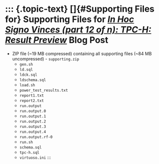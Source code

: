 ::: {.topic-text}
[]{#Supporting Files for} Supporting Files for *[In Hoc Signo Vinces (part 12 of n): TPC-H: Result Preview](http://www.openlinksw.com/weblog/oerling/?id=1796)* Blog Post
=========================================================================================================================================================================

-   ZIP file (\~19 MB compressed) containing all supporting files (\~84
    MB uncompressed) - `supporting.zip`
    -   `gen.sh`
    -   `ld.sql`
    -   `ldck.sql`
    -   `ldschema.sql`
    -   `load.sh`
    -   `power_test_results.txt`
    -   `report1.txt`
    -   `report2.txt`
    -   `run.output`
    -   `run.output.0`
    -   `run.output.1`
    -   `run.output.2`
    -   `run.output.3`
    -   `run.output.4`
    -   `run.output.rf-0`
    -   `run.sh`
    -   `schema.sql`
    -   `tpc-h.sql`
    -   `virtuoso.ini`
:::
